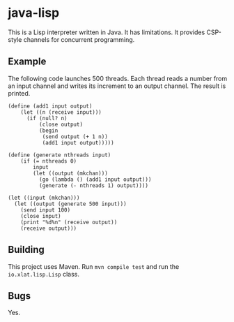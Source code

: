 # java-lisp

This is a Lisp interpreter written in Java. It has limitations. It provides CSP-style channels for concurrent programming.

## Example

The following code launches 500 threads. Each thread reads a number from an input channel and writes its increment to an output channel. The result is printed.

```
(define (add1 input output)
    (let ((n (receive input)))
      (if (null? n)
          (close output)
          (begin
           (send output (+ 1 n))
           (add1 input output)))))

(define (generate nthreads input)
    (if (= nthreads 0)
        input
        (let ((output (mkchan)))
          (go (lambda () (add1 input output)))
          (generate (- nthreads 1) output))))

(let ((input (mkchan)))
  (let ((output (generate 500 input)))
    (send input 100)
    (close input)
    (print "%d%n" (receive output))
    (receive output)))
```

## Building

This project uses Maven. Run `mvn compile test` and run the `io.xlat.lisp.Lisp` class.

## Bugs

Yes.
